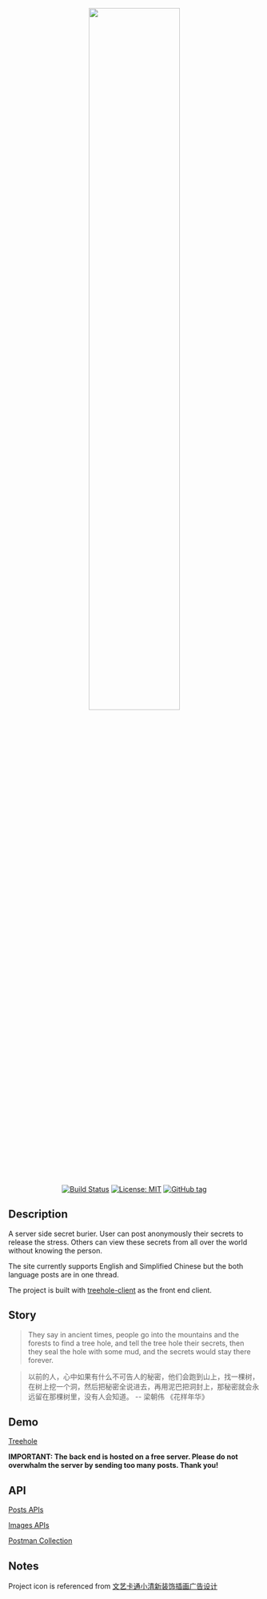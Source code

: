 <p align="center"><img src="https://github.com/senhungwong/treehole-server/blob/master/resources/assets/images/treehole-en.png" width="60%"></p>

<p align="center">
<a href="https://travis-ci.org/travis-ci/travis-web"><img src="https://travis-ci.org/senhungwong/treehole-server.svg?branch=master" alt="Build Status"></a>
<a href="https://opensource.org/licenses/MIT"><img src="https://img.shields.io/badge/License-MIT-yellow.svg" alt="License: MIT"></a>
<a href="https://github.com/senhungwong/treehole-server/tags"><img src="https://img.shields.io/github/tag/senhungwong/treehole-server.svg" alt="GitHub tag"></a>
</p>

## Description

A server side secret burier. User can post anonymously their secrets to release the stress. Others can view these secrets from all over the world without knowing the person.

The site currently supports English and Simplified Chinese but the both language posts are in one thread.

The project is built with [treehole-client](https://github.com/senhungwong/treehole-client) as the front end client.

## Story

> They say in ancient times, people go into the mountains and the forests to find a tree hole, and tell the tree hole their secrets, then they seal the hole with some mud, and the secrets would stay there forever.

> 以前的人，心中如果有什么不可告人的秘密，他们会跑到山上，找一棵树，在树上挖一个洞，然后把秘密全说进去，再用泥巴把洞封上，那秘密就会永远留在那棵树里，没有人会知道。
> -- 梁朝伟 《花样年华》

## Demo

[Treehole](http://treehole.senhung.net)

**IMPORTANT: The back end is hosted on a free server. Please do not overwhalm the server by sending too many posts. Thank you!**

## API

[Posts APIs](docs/APIs/posts.md)

[Images APIs](docs/APIs/images.md)

[Postman Collection](docs/APIs/postman-collection.md)

## Notes

Project icon is referenced from [文艺卡通小清新装饰插画广告设计](http://588ku.com/sucai/9691411.html)

